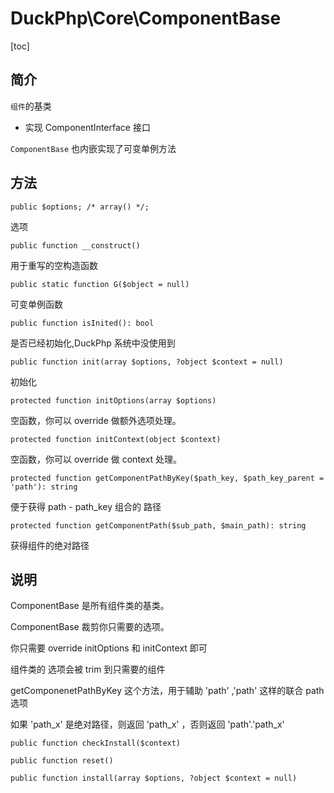 # DuckPhp\Core\ComponentBase
[toc]

## 简介

`组件`的基类 

+ 实现 ComponentInterface 接口

`ComponentBase` 也内嵌实现了可变单例方法

## 方法

    public $options; /* array() */;
选项

    public function __construct()
用于重写的空构造函数

    public static function G($object = null)
可变单例函数

    public function isInited(): bool
是否已经初始化,DuckPhp 系统中没使用到

    public function init(array $options, ?object $context = null)
初始化

    protected function initOptions(array $options)
空函数，你可以 override 做额外选项处理。

    protected function initContext(object $context)
空函数，你可以 override 做 context 处理。

    protected function getComponentPathByKey($path_key, $path_key_parent = 'path'): string
便于获得 path - path_key 组合的 路径

    protected function getComponentPath($sub_path, $main_path): string
获得组件的绝对路径

## 说明

ComponentBase 是所有组件类的基类。

ComponentBase 裁剪你只需要的选项。

你只需要 override initOptions 和 initContext 即可

组件类的 选项会被 trim 到只需要的组件

getComponenetPathByKey 这个方法，用于辅助  'path' ,'path' 这样的联合 path 选项

如果 'path_x' 是绝对路径，则返回 'path_x' ，否则返回 'path'.'path_x'


    public function checkInstall($context)

    public function reset()

    public function install(array $options, ?object $context = null)

